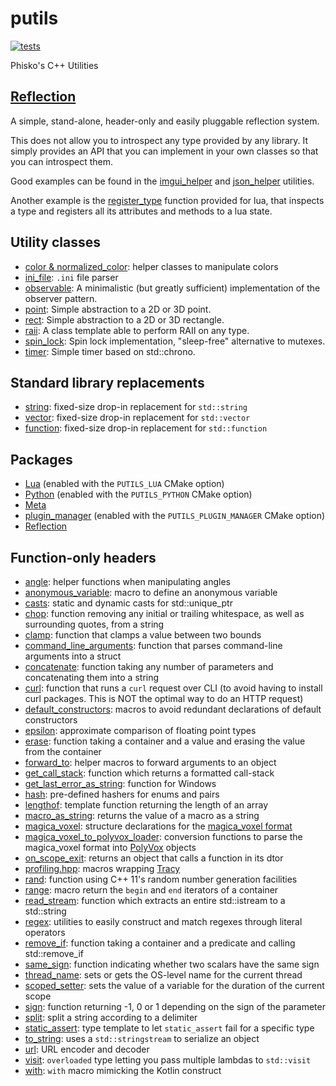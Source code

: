 # putils

[![tests](https://github.com/phisko/putils/workflows/tests/badge.svg)](https://github.com/phisko/putils/actions/workflows/tests.yml)

Phisko's C++ Utilities

## [Reflection](https://github.com/phisko/reflection)

A simple, stand-alone, header-only and easily pluggable reflection system.

This does not allow you to introspect any type provided by any library. It simply provides an API that you can implement in your own classes so that you can introspect them.
 
Good examples can be found in the [imgui_helper](putils/reflection_helpers/imgui_helper.md) and [json_helper](putils/reflection_helpers/json_helper.md) utilities.

Another example is the [register_type](putils/lua/README.md) function provided for lua, that inspects a type and registers all its attributes and methods to a lua state.

## Utility classes

* [color & normalized_color](putils/color.md): helper classes to manipulate colors
* [ini_file](putils/ini_file.md): `.ini` file parser
* [observable](putils/observable.md): A minimalistic (but greatly sufficient) implementation of the observer pattern.
* [point](putils/point.md): Simple abstraction to a 2D or 3D point.
* [rect](putils/rect.md): Simple abstraction to a 2D or 3D rectangle.
* [raii](putils/raii.md): A class template able to perform RAII on any type.
* [spin_lock](putils/spin_lock.md): Spin lock implementation, "sleep-free" alternative to mutexes.
* [timer](putils/timer.md): Simple timer based on std::chrono.

## Standard library replacements

* [string](putils/string.hpp): fixed-size drop-in replacement for `std::string`
* [vector](putils/vector.hpp): fixed-size drop-in replacement for `std::vector`
* [function](putils/function.hpp): fixed-size drop-in replacement for `std::function`

## Packages

* [Lua](putils/lua/README.md) (enabled with the `PUTILS_LUA` CMake option)
* [Python](putils/python/README.md) (enabled with the `PUTILS_PYTHON` CMake option)
* [Meta](https://github.com/phisko/meta)
* [plugin_manager](putils/plugin_manager/README.md) (enabled with the `PUTILS_PLUGIN_MANAGER` CMake option)
* [Reflection](https://github.com/phisko/reflection)

## Function-only headers

* [angle](putils/angle.md): helper functions when manipulating angles
* [anonymous_variable](putils/anonymous_variable.md): macro to define an anonymous variable
* [casts](putils/casts.md): static and dynamic casts for std::unique_ptr
* [chop](putils/chop.md): function removing any initial or trailing whitespace, as well as surrounding quotes, from a string
* [clamp](putils/clamp.md): function that clamps a value between two bounds
* [command_line_arguments](putils/command_line_arguments.md): function that parses command-line arguments into a struct
* [concatenate](putils/concatenate.md): function taking any number of parameters and concatenating them into a string
* [curl](putils/curl.md): function that runs a `curl` request over CLI (to avoid having to install curl packages. This is NOT the optimal way to do an HTTP request)
* [default_constructors](putils/default_constructors.md): macros to avoid redundant declarations of default constructors
* [epsilon](putils/epsilon.md): approximate comparison of floating point types
* [erase](putils/erase.md): function taking a container and a value and erasing the value from the container
* [forward_to](putils/forward_to.md): helper macros to forward arguments to an object
* [get_call_stack](putils/get_call_stack.md): function which returns a formatted call-stack
* [get_last_error_as_string](putils/get_last_error_as_string.md): function for Windows
* [hash](putils/hash.md): pre-defined hashers for enums and pairs
* [lengthof](putils/lengthof.md): template function returning the length of an array
* [macro_as_string](putils/macro_as_string.md): returns the value of a macro as a string
* [magica_voxel](putils/magica_voxel.md): structure declarations for the [magica_voxel format](https://ephtracy.github.io/)
* [magica_voxel_to_polyvox_loader](putils/magica_voxel_to_polyvox_loader.md): conversion functions to parse the magica_voxel format into [PolyVox](https://bitbucket.org/volumesoffun/polyvox/src/develop/) objects
* [on_scope_exit](putils/on_scope_exit.md): returns an object that calls a function in its dtor
* [profiling.hpp](putils/profiling.hpp): macros wrapping [Tracy](https://github.com/wolfpld/tracy)
* [rand](putils/rand.md): function using C++ 11's random number generation facilities
* [range](putils/range.md): macro return the `begin` and `end` iterators of a container
* [read_stream](putils/read_stream.md): function which extracts an entire std::istream to a std::string
* [regex](putils/regex.md): utilities to easily construct and match regexes through literal operators
* [remove_if](putils/remove_if.md): function taking a container and a predicate and calling std::remove_if
* [same_sign](putils/same_sign.md): function indicating whether two scalars have the same sign
* [thread_name](putils/thread_name.md): sets or gets the OS-level name for the current thread
* [scoped_setter](putils/scoped_setter.md): sets the value of a variable for the duration of the current scope
* [sign](putils/sign.md): function returning -1, 0 or 1 depending on the sign of the parameter
* [split](putils/split.md): split a string according to a delimiter
* [static_assert](putils/static_assert.md): type template to let `static_assert` fail for a specific type
* [to_string](putils/to_string.md): uses a `std::stringstream` to serialize an object
* [url](putils/url.md): URL encoder and decoder
* [visit](putils/visit.md): `overloaded` type letting you pass multiple lambdas to `std::visit`
* [with](putils/with.md): `with` macro mimicking the Kotlin construct